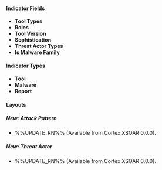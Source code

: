 #### Indicator Fields
- **Tool Types**
- **Roles**
- **Tool Version**
- **Sophistication**
- **Threat Actor Types**
- **Is Malware Family**

#### Indicator Types
- **Tool**
- **Malware**
- **Report**

#### Layouts
##### New: Attack Pattern
- %%UPDATE_RN%% (Available from Cortex XSOAR 0.0.0).
##### New: Threat Actor
- %%UPDATE_RN%% (Available from Cortex XSOAR 0.0.0).